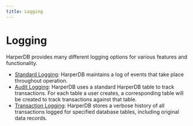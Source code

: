 ```yaml
---
title: Logging
---
```


# Logging

HarperDB provides many different logging options for various features and functionality.

- [Standard Logging](logging/standard-logging): HarperDB maintains a log of events that take place throughout operation.
- [Audit Logging](logging/audit-logging): HarperDB uses a standard HarperDB table to track transactions. For each table a user creates, a corresponding table will be created to track transactions against that table.
- [Transaction Logging](logging/transaction-logging): HarperDB stores a verbose history of all transactions logged for specified database tables, including original data records.
